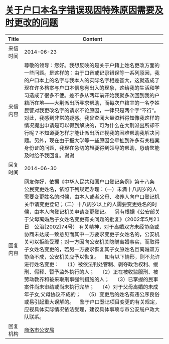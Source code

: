 # [关于户口本名字错误现因特殊原因需要及时更改的问题](http://www.shangluo.gov.cn/zmhd/ldxxxx.jsp?urltype=leadermail.LeaderMailContentUrl&wbtreeid=1112&leadermailid=2548)

| Title |                                                                                                                                                                                                                                                                  Content                                                                                                                                                                                                                                                                   |
|:-----:|--------------------------------------------------------------------------------------------------------------------------------------------------------------------------------------------------------------------------------------------------------------------------------------------------------------------------------------------------------------------------------------------------------------------------------------------------------------------------------------------------------------------------------------------|
| 来信时间  | 2014-06-23                                                                                                                                                                                                                                                                                                                                                                                                                                                                                                                                 |
| 来信内容  | 尊敬的领导：您好。我想反映的是关于户籍上姓名更改方面的一些问题。是这样的：由于口音或记录错误等一系列原因，我的户口本上的名字与我本人的实际名字相差甚大，这就造成了现在许多档案与户口本信息有出入的现象，这给我的生活和学习造成了很多不便。差不多从两年前开始我就多次回到我的户籍所在地——大荆派出所寻求帮助，而每次户籍室的一名李姓民警对我更改名字的请求不论原因，一律只是两个字“不行”。对此，我感到非常的疑惑。我曾查阅大量资料得知像我这样的情况提出申请是可以得到解决的，可为什么在大荆派出所却不行呢？不知道要怎样才能让派出所正视我的困难帮助我解决问题。另外，现在由于报大学等一些原因会牵扯到许多有关档案身份证的问题，我现在急切的想要得到领导的帮助，恳请您能及时给予我回复。谢谢                                                                                                                                                                                            |
| 回复时间  | 2014-06-30                                                                                                                                                                                                                                                                                                                                                                                                                                                                                                                                 |
| 回复内容  | 网友你好，依据《中华人民共和国户口登记条例》第十八条 公民变更姓名，依照下列规定办理：（一）未满十八周岁的人需要变更姓名的时候，由本人或者父母、收养人向户口登记机关申请变更登记；（二）十八周岁以上的人需要变更姓名的时候，由本人向登记机关申请变更登记。    另有根据《公安部关于父母离婚后子女姓名变更有关问题的批复》（2002年5月21日　公治[2002]74号） 有关精神，对于离婚双方未经协商或协商未达成一致意见而其中一方要求变更子女姓名的，公安机关可以拒绝受理；对一方因向公安机关隐瞒离婚事实，而取得子女姓名变更的，若另一方要求恢复其子女原姓名且离婚双方协商不成，公安机关应予以恢复。    如有以下情形，则不允许进行姓名变更：    （1）被依法判处管制、剥夺政治权利、缓刑、假释、暂予监外执行的人；    （2）正在被收监服刑、被劳动教养和被采取刑事强制措施的人；    （3）已掌握的民事案件尚未审结或尚未执行完毕；    （4）对于父母离婚的未成年子女,父母协议不成的；    （5）变更后的姓名有违公序良俗或易引起重大误解的。    鉴于户口登记项目变更的有关规定，应视具体实际情况依法受理，建议具体事项与市公安局户政大队联系。 |
| 回复机构  | [商洛市公安局](../../category/agencies/商洛市公安局.md)                                                                                                                                                                                                                                                                                                                                                                                                                                                                                                |